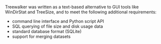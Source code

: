 Treewalker was written as a text-based alternative to GUI tools like WinDirStat and TreeSize, and to meet the following additional requirements:

- command line interface and Python script API
- SQL querying of file size and disk usage data
- standard database format (SQLite)
- support for merging datasets

